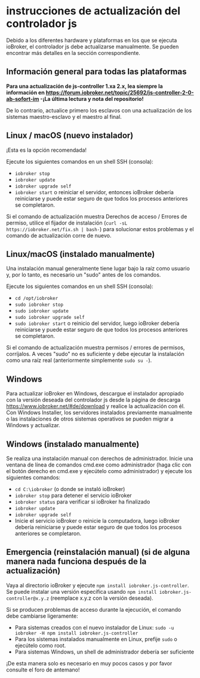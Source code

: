 # instrucciones de actualización del controlador js

Debido a los diferentes hardware y plataformas en los que se ejecuta ioBroker, el controlador js debe actualizarse manualmente. Se pueden encontrar más detalles en la sección correspondiente.

## Información general para todas las plataformas

**Para una actualización de js-controller 1.xa 2.x, lea siempre la información en https://forum.iobroker.net/topic/25692/js-controller-2-0-ab-sofort-im -¡La última lectura y nota del repositorio!**

De lo contrario, actualice primero los esclavos con una actualización de los sistemas maestro-esclavo y el maestro al final.

## Linux / macOS (nuevo instalador)
¡Esta es la opción recomendada!

Ejecute los siguientes comandos en un shell SSH (consola):
* `iobroker stop`
* `iobroker update`
* `iobroker upgrade self`
* `iobroker start` o reiniciar el servidor, entonces ioBroker debería reiniciarse y puede estar seguro de que todos los procesos anteriores se completaron.

Si el comando de actualización muestra Derechos de acceso / Errores de permiso, utilice el fijador de instalación (`curl -sL https://iobroker.net/fix.sh | bash-`) para solucionar estos problemas y el comando de actualización corre de nuevo.

## Linux/macOS (instalado manualmente)

Una instalación manual generalmente tiene lugar bajo la raíz como usuario y, por lo tanto, es necesario un "sudo" antes de los comandos.

Ejecute los siguientes comandos en un shell SSH (consola):
* `cd /opt/iobroker`
* `sudo iobroker stop`
* `sudo iobroker update`
* `sudo iobroker upgrade self`
* `sudo iobroker start` o reinicio del servidor, luego ioBroker debería reiniciarse y puede estar seguro de que todos los procesos anteriores se completaron.

Si el comando de actualización muestra permisos / errores de permisos, corríjalos. A veces "sudo" no es suficiente y debe ejecutar la instalación como una raíz real (anteriormente simplemente `sudo su -`).

## Windows

Para actualizar ioBroker en Windows, descargue el instalador apropiado con la versión deseada del controlador js desde la página de descarga https://www.iobroker.net/#de/download y realice la actualización con él. Con Windows Installer, los servidores instalados previamente manualmente o las instalaciones de otros sistemas operativos se pueden migrar a Windows y actualizar.

## Windows (instalado manualmente)

Se realiza una instalación manual con derechos de administrador. Inicie una ventana de línea de comandos cmd.exe como administrador (haga clic con el botón derecho en cmd.exe y ejecútelo como administrador) y ejecute los siguientes comandos:

* `cd C:\iobroker` (o donde se instaló ioBroker)
* `iobroker stop` para detener el servicio ioBroker
* `iobroker status` para verificar si ioBroker ha finalizado
* `iobroker update`
* `iobroker upgrade self`
* Inicie el servicio ioBroker o reinicie la computadora, luego ioBroker debería reiniciarse y puede estar seguro de que todos los procesos anteriores se completaron.

## Emergencia (reinstalación manual) (si de alguna manera nada funciona después de la actualización)
Vaya al directorio ioBroker y ejecute `npm install iobroker.js-controller`. Se puede instalar una versión específica usando `npm install iobroker.js-controller@x.y.z` (reemplace x.y.z con la versión deseada).

Si se producen problemas de acceso durante la ejecución, el comando debe cambiarse ligeramente:
* Para sistemas creados con el nuevo instalador de Linux: `sudo -u iobroker -H npm install iobroker.js-controller`
* Para los sistemas instalados manualmente en Linux, prefije `sudo` o ejecútelo como root.
* Para sistemas Windows, un shell de administrador debería ser suficiente

¡De esta manera solo es necesario en muy pocos casos y por favor consulte el foro de antemano!
